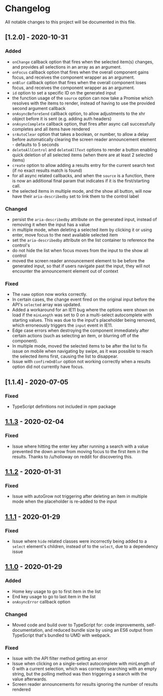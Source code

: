 # Changelog

All notable changes to this project will be documented in this file.

## [1.2.0] - 2020-10-31

### Added

-   `onChange` callback option that fires when the selected item(s) changes, and provides all selections in an array as an argument.
-   `onFocus` callback option that fires when the overall component gains focus, and receives the component wrapper as an argument.
-   `onBlur` callback option that fires when the overall component loses focus, and receives the component wrapper as an argument.
-   `id` option to set a specific ID on the generated input
-   the function usage of the `source` option can now take a Promise which resolves with the items to render, instead of having to use the provided second argument callback
-   `onAsyncBeforeSend` callback option, to allow adjustments to the xhr object before it is sent (e.g. adding auth headers)
-   `onAsyncComplete` callback option, that fires after async call successfully completes and all items have rendered
-   `srAutoClear` option that takes a boolean, or number, to allow a delay before automatically clearing the screen reader announcement element - defaults to 5 seconds
-   `deleteAllControl` and `deleteAllText` options to render a button enabling quick deletion of all selected items (when there are at least 2 selected items)
-   `create` option to allow adding a results entry for the current search text (if no exact results match is found)
-   for all async related callbacks, and when the `source` is a function, there is now an additional final param that indicates if it is the first/starting call.
-   the selected items in multiple mode, and the show all button, will now have their `aria-describedby` set to link them to the control label

### Changed

-   persist the `aria-describedby` attribute on the generated input, instead of removing it when the input has a value
-   in multiple mode, when deleting a selected item by clicking it or using enter, move focus to the next available selected item
-   set the `aria-describedby` attribute on the list container to reference the control's
-   do not hide the list when focus moves from the input to the show all control
-   moved the screen reader announcement element to be before the generated input, so that if users navigate past the input, they will not encounter the announcement element out of context

### Fixed

-   The `name` option now works correctly.
-   In certain cases, the change event fired on the original input before the API's `selected` array was updated.
-   Added a workaround for an IE11 bug where the options were shown on load if the `minLength` was set to 0 on a multi-select autocomplete with starting values. This was due to the input's placeholder being removed, which erroneously triggers the `input` event in IE11.
-   Edge case errors when destroying the component immediately after certain actions (such as selecting an item, or blurring off of the component).
-   In multiple mode, moved the selected items to be after the list to fix issue on mobile when navigating by swipe, as it was possible to reach the selected items first, causing the list to disappear.
-   Issue with `confirmOnBlur` option not working correctly when a results option did not currently have focus.

## [1.1.4] - 2020-07-05

### Fixed

-   TypeScript definitions not included in npm package

## [1.1.3] - 2020-02-04

### Fixed

-   Issue where hitting the enter key after running a search with a value prevented the down arrow from moving focus to the first item in the results. Thanks to /u/holloway on reddit for discovering this.

## [1.1.2] - 2020-01-31

### Fixed

-   Issue with autoGrow not triggering after deleting an item in multiple mode when the placeholder is re-added to the input

## [1.1.1] - 2020-01-29

### Fixed

-   Issue where `hide` related classes were incorrectly being added to a `select` element's children, instead of to the `select`, due to a dependency issue

## [1.1.0] - 2020-01-29

### Added

-   Home key usage to go to first item in the list
-   End key usage to go to last item in the list
-   `onAsyncError` callback option

### Changed

-   Moved code and build over to TypeScript for: code improvements, self-documentation, and reduced bundle size by using an ES6 output from TypeScript that's bundled to UMD with webpack.

### Fixed

-   Issue with the API filter method getting an error
-   Issue when clicking on a single-select autocomplete with minLength of 0 with a current selection, which was correctly searching with an empty string, but the polling method was then triggering a search with the value afterwards.
-   Screen reader announcements for results ignoring the number of results rendered

[1.1.3]: https://github.com/mynamesleon/aria-autocomplete/compare/v1.1.2...v1.1.3
[1.1.2]: https://github.com/mynamesleon/aria-autocomplete/compare/v1.1.1...v1.1.2
[1.1.1]: https://github.com/mynamesleon/aria-autocomplete/compare/v1.1.0...v1.1.1
[1.1.0]: https://github.com/mynamesleon/aria-autocomplete/compare/v1.0.0...v1.1.0
